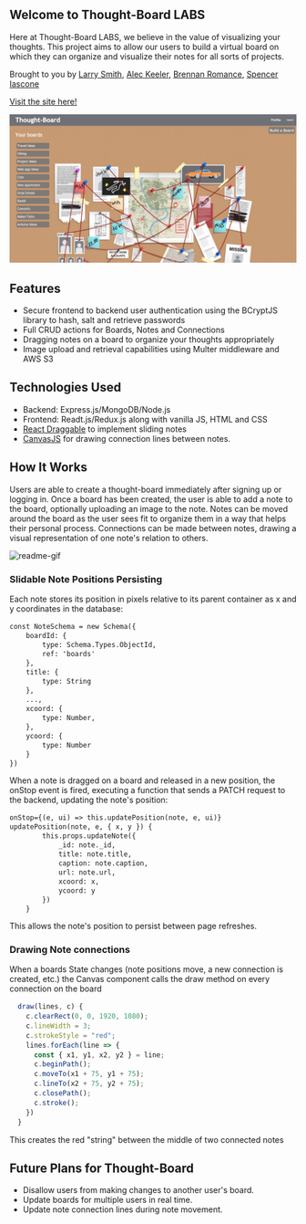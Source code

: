## Welcome to Thought-Board LABS

Here at Thought-Board LABS, we believe in the value of visualizing your thoughts.  This project aims to allow our users to build a virtual board on which they can organize and visualize their notes for all sorts of projects.

Brought to you by [Larry Smith](https://github.com/larrypsmith), [Alec Keeler](https://github.com/Alec-Keeler), [Brennan Romance](https://github.com/romance939913), [Spencer Iascone](https://github.com/siascone)

[Visit the site here!](https://thought-board-labs.herokuapp.com/#/)

![readme-img](./readme-img.png)

## Features
* Secure frontend to backend user authentication using the BCryptJS library to hash, salt and retrieve passwords
* Full CRUD actions for Boards, Notes and Connections
* Dragging notes on a board to organize your thoughts appropriately
* Image upload and retrieval capabilities using Multer middleware and AWS S3

## Technologies Used
* Backend: Express.js/MongoDB/Node.js
* Frontend: Readt.js/Redux.js along with vanilla JS, HTML and CSS
* [React Draggable](https://www.npmjs.com/package/react-draggable) to implement sliding notes
* [CanvasJS](https://www.npmjs.com/package/canvas) for drawing connection lines between notes.

## How It Works

Users are able to create a thought-board immediately after signing up or logging in.  Once a board has been created, the user is able to add a note to the board, optionally uploading an image to the note.  Notes can be moved around the board as the user sees fit to organize them in a way that helps their personal process.  Connections can be made between notes, drawing a visual representation of one note's relation to others.

![readme-gif](thoughtboarddeck.gif)

### Slidable Note Positions Persisting

Each note stores its position in pixels relative to its parent container as x and y coordinates in the database:

```
const NoteSchema = new Schema({
    boardId: {
        type: Schema.Types.ObjectId,
        ref: 'boards'
    },
    title: {
        type: String
    },
    ...,
    xcoord: {
        type: Number,
    },
    ycoord: {
        type: Number
    }   
})
```

When a note is dragged on a board and released in a new position, the onStop event is fired, executing a function that sends a PATCH request to the backend, updating the note's position:
```
onStop={(e, ui) => this.updatePosition(note, e, ui)}
updatePosition(note, e, { x, y }) {
        this.props.updateNote({
            _id: note._id,
            title: note.title,
            caption: note.caption,
            url: note.url,
            xcoord: x,
            ycoord: y
        })
    }
```
This allows the note's position to persist between page refreshes.

### Drawing Note connections

When a boards State changes (note positions move, a new connection is created, etc.) the Canvas component calls the draw method on every connection on the board

```js
  draw(lines, c) {
    c.clearRect(0, 0, 1920, 1080);
    c.lineWidth = 3;
    c.strokeStyle = "red";
    lines.forEach(line => {
      const { x1, y1, x2, y2 } = line;
      c.beginPath();
      c.moveTo(x1 + 75, y1 + 75);
      c.lineTo(x2 + 75, y2 + 75);
      c.closePath();
      c.stroke();
    })
  }
```

This creates the red "string" between the middle of two connected notes

## Future Plans for Thought-Board

* Disallow users from making changes to another user's board.
* Update boards for multiple users in real time.
* Update note connection lines during note movement.
